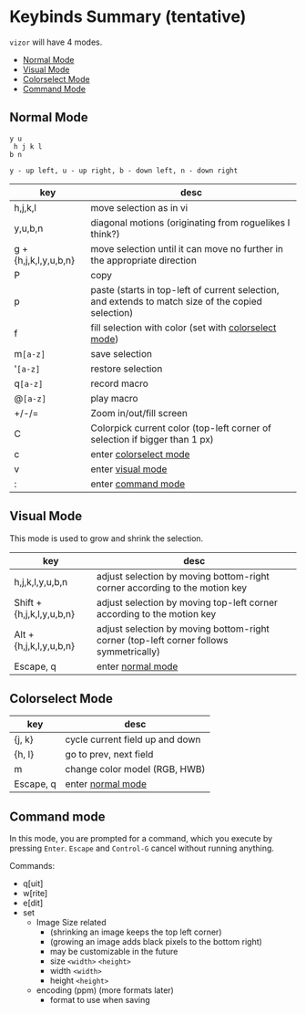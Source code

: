 # Keybinds Summary (tentative)

`vizor` will have 4 modes.

* [Normal Mode](#normal-mode)
* [Visual Mode](#visual-mode)
* [Colorselect Mode](#colorselect-mode)
* [Command Mode](#command-mode)

## Normal Mode

```
y u
 h j k l
b n

y - up left, u - up right, b - down left, n - down right
```

| **key**               | **desc**                                                                                           |
|-----------------------|----------------------------------------------------------------------------------------------------|
| h,j,k,l               | move selection as in vi                                                                            |
| y,u,b,n               | diagonal motions (originating from roguelikes I think?)                                            |
| g + {h,j,k,l,y,u,b,n} | move selection until it can move no further in the appropriate direction                           |
| P                     | copy                                                                                               |
| p                     | paste (starts in top-left of current selection, and extends to match size of the copied selection) |
| f                     | fill selection with color (set with [colorselect mode](#colorselect-mode))                         |
| m`[a-z]`              | save selection                                                                                     |
| '`[a-z]`              | restore selection                                                                                  |
| q`[a-z]`              | record macro                                                                                       |
| @`[a-z]`              | play macro                                                                                         |
| +/-/=                 | Zoom in/out/fill screen                                                                            |
| C                     | Colorpick current color (top-left corner of selection if bigger than 1 px)                         |
| c                     | enter [colorselect mode](#colorselect-mode)                                                        |
| v                     | enter [visual mode](#visual-mode)                                                                  |
| :                     | enter [command mode](#command-mode)                                                                |

## Visual Mode

This mode is used to grow and shrink the selection.

| **key**                   | **desc**                                                                               |
|---------------------------|----------------------------------------------------------------------------------------|
| h,j,k,l,y,u,b,n           | adjust selection by moving bottom-right corner according to the motion key             |
| Shift + {h,j,k,l,y,u,b,n} | adjust selection by moving top-left corner according to the motion key                 |
| Alt + {h,j,k,l,y,u,b,n}   | adjust selection by moving bottom-right corner (top-left corner follows symmetrically) |
| Escape, q                 | enter [normal mode](#normal-mode)                                                      |

## Colorselect Mode

| **key**   | **desc**                          |
|-----------|-----------------------------------|
| {j, k}    | cycle current field up and down   |
| {h, l}    | go to prev, next field            |
| m         | change color model (RGB, HWB)     |
| Escape, q | enter [normal mode](#normal-mode) | 

## Command mode

In this mode, you are prompted for a command, which you execute by pressing `Enter`.
`Escape` and `Control-G` cancel without running anything.

Commands:

* q[uit]
* w[rite]
* e[dit]
* set
    * Image Size related
        * (shrinking an image keeps the top left corner)
        * (growing an image adds black pixels to the bottom right)
        * may be customizable in the future
        * size `<width>` `<height>`
        * width `<width>`
        * height `<height>`
    * encoding (ppm) (more formats later)
        * format to use when saving
